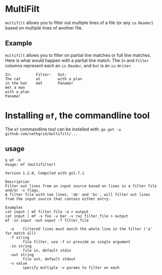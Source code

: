 # MultiFilt

`multifilt` allows you to filter out multiple lines of a file (or any `io.Reader`) based on multiple lines of another file.

## Example
`multifilt` allows you to filter on partial line matches or full line matches.
Here is what would happen with a partial line match.
The `In` and `Filter` columns represent each an `io.Reader`, and `Out` is an `io.Writer`.
```
In:           Filter:   Out:
The cat       at        with a plan
in the hat    met       Panama!
met a man
with a plan
Panama!
```

# Installing `mf`, the commandline tool

The `mf` commandline tool can be installed with:
`go get -u github.com/sethgrid/multifilt/...`

## usage

```
$ mf -h
Usage: mf (multifilter)

Version 1.2.0, Compiled with go1.7.1

Description
Filter out lines from an input source based on lines in a filter file and/or -v flags.
A filter file with two lines, 'ab' and 'bc', will filter out lines from the input source that contain either entry.

Examples
cat input | mf filter_file -a > output
cat input | mf -v foo -v bar -v raz filter_file > output
mf -in input -out ouput -f filter_file

  -a	filtered lines must match the whole line in the filter ('a' for match all)
  -f string
    	file filter, use -f or provide as single argument
  -in string
    	file in, default stdin
  -out string
    	file out, default stdout
  -v value
    	specify multiple -v params to filter on each
```
